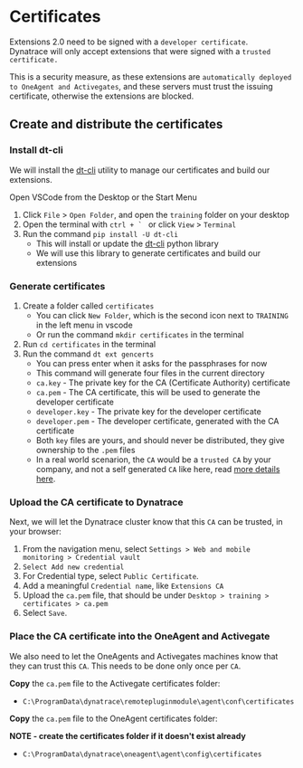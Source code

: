 # Certificates

Extensions 2.0 need to be signed with a `developer certificate`.  
Dynatrace will only accept extensions that were signed with a `trusted certificate.`  
  
This is a security measure, as these extensions are `automatically deployed to OneAgent and Activegates`, and these servers must trust the issuing certificate, otherwise the extensions are blocked. 

## Create and distribute the certificates

### Install dt-cli

We will install the [dt-cli](https://github.com/dynatrace-oss/dt-cli) utility to manage our certificates and build our extensions. 

Open VSCode from the Desktop or the Start Menu

1. Click `File` > `Open Folder`, and open the `training` folder on your desktop
2. Open the terminal with ``ctrl + ` ``  or click `View` > `Terminal`
3. Run the command `pip install -U dt-cli`
    * This will install or update the [dt-cli](https://github.com/dynatrace-oss/dt-cli) python library
    * We will use this library to generate certificates and build our extensions

### Generate certificates

 
1. Create a folder called `certificates` 
    * You can click `New Folder`, which is the second icon next to  `TRAINING` in the left menu in vscode
    * Or run the command `mkdir certificates` in the terminal
2. Run `cd certificates` in the terminal
3. Run the command `dt ext gencerts`
    * You can press enter when it asks for the passphrases for now
    * This command will generate four files in the current directory
    * `ca.key` - The private key for the CA (Certificate Authority) certificate
    * `ca.pem` - The CA certificate, this will be used to generate the developer certificate
    * `developer.key` - The private key for the developer certificate
    * `developer.pem` - The developer certificate, generated with the CA certificate
    * Both `key` files are yours, and should never be distributed, they give ownership to the `.pem` files
    * In a real world scenarion, the `CA` would be a `trusted CA` by your company, and not a self generated `CA` like here, read [more details here](https://www.dynatrace.com/support/help/shortlink/sign-extension). 


### Upload the CA certificate to Dynatrace

Next, we will let the Dynatrace cluster know that this `CA` can be trusted, in your browser:

1. From the navigation menu, select `Settings > Web and mobile monitoring > Credential vault`
2. `Select Add new credential`
3. For Credential type, select `Public Certificate`.
4. Add a meaningful `Credential name`, like `Extensions CA`
5. Upload the `ca.pem` file, that should be under `Desktop > training > certificates > ca.pem`
6. Select `Save`.


### Place the CA certificate into the OneAgent and Activegate

We also need to let the OneAgents and Activegates machines know that they can trust this `CA`. This needs to be done only once per `CA`.
  

**Copy** the `ca.pem` file to the Activegate certificates folder:

* `C:\ProgramData\dynatrace\remotepluginmodule\agent\conf\certificates`

**Copy** the `ca.pem` file to the OneAgent certificates folder:

**NOTE - create the certificates folder if it doesn't exist already**

* `C:\ProgramData\dynatrace\oneagent\agent\config\certificates`
